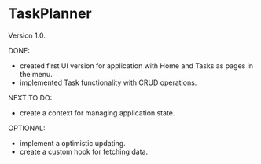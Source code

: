 # TaskPlanner

Version 1.0.

DONE:
- created first UI version for application with Home and Tasks as pages in the menu.
- implemented Task functionality with CRUD operations.

NEXT TO DO:
- create a context for managing application state.

OPTIONAL: 
- implement a optimistic updating.
- create a custom hook for fetching data.